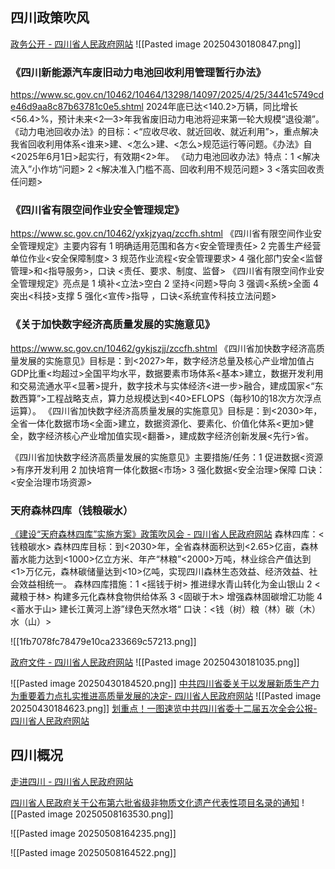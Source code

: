 ## 四川政策吹风
[政务公开 - 四川省人民政府网站](https://www.sc.gov.cn/10462/wza2012/zwxx/zwxx.shtml)
![[Pasted image 20250430180847.png]]

### 《四川新能源汽车废旧动力电池回收利用管理暂行办法》
https://www.sc.gov.cn/10462/10464/13298/14097/2025/4/25/3441c5749cde46d9aa8c87b63781c0e5.shtml
2024年底已达<140.2>万辆，同比增长<56.4>%，预计未来<2—3>年我省废旧动力电池将迎来第一轮大规模“退役潮”。
《动力电池回收办法》的目标：<“应收尽收、就近回收、就近利用”>，重点解决我省回收利用体系<谁来>建、<怎么>建、<怎么>规范运行等问题。《办法》自<2025年6月1日>起实行，有效期<2>年。
《动力电池回收办法》特点：1 <解决流入”小作坊“问题> 2 <解决准入门槛不高、回收利用不规范问题> 3 <落实回收责任问题>

### 《四川省有限空间作业安全管理规定》
https://www.sc.gov.cn/10462/yxkjzyaq/zccfh.shtml
《四川省有限空间作业安全管理规定》主要内容有 1 明确适用范围和各方<安全管理责任> 2 完善生产经营单位作业<安全保障制度> 3 规范作业流程<安全管理要求> 4 强化部门安全<监督管理>和<指导服务>，口诀 <责任、要求、制度、监督>
《四川省有限空间作业安全管理规定》亮点是 1 填补<立法>空白 2 坚持<问题>导向 3 强调<系统>全面 4 突出<科技>支撑 5 强化<宣传>指导 ，口诀<系统宣传科技立法问题>

### 《关于加快数字经济高质量发展的实施意见》
https://www.sc.gov.cn/10462/gykjszjj/zccfh.shtml
《四川省加快数字经济高质量发展的实施意见》目标是：到<2027>年，数字经济总量及核心产业增加值占GDP比重<均超过>全国平均水平，数据要素市场体系<基本>建立，数据开发利用和交易流通水平<显著>提升，数字技术与实体经济<进一步>融合，建成国家<“东数西算”>工程战略支点，算力总规模达到<40>EFLOPS（每秒10的18次方次浮点运算）。
《四川省加快数字经济高质量发展的实施意见》目标是：到<2030>年，全省一体化数据市场<全面>建立，数据资源化、要素化、价值化体系<更加>健全，数字经济核心产业增加值实现<翻番>，建成数字经济创新发展<先行>省。

《四川省加快数字经济高质量发展的实施意见》主要措施/任务：1 促进数据<资源>有序开发利用 2 加快培育一体化数据<市场> 3 强化数据<安全治理>保障 口诀：<安全治理市场资源>

### 天府森林四库（钱粮碳水）
[《建设“天府森林四库”实施方案》政策吹风会 - 四川省人民政府网站](https://www.sc.gov.cn/10462/tfslskzccfh/zccfh.shtml)
森林四库：<钱粮碳水>
森林四库目标：到<2030>年，全省森林面积达到<2.65>亿亩，森林蓄水能力达到<1000>亿立方米、年产“林粮”<2000>万吨，林业综合产值达到<1>万亿元，森林碳储量达到<10>亿吨，实现四川森林生态效益、经济效益、社会效益相统一。
森林四库措施：1 <摇钱于树> 推进绿水青山转化为金山银山 2 <藏粮于林> 构建多元化森林食物供给体系 3 <固碳于木> 增强森林固碳增汇功能 4 <蓄水于山> 建长江黄河上游”绿色天然水塔“ 口诀：<钱（树）粮（林）碳（木）水（山）>

![[1fb7078fc78479e10ca233669c57213.png]]


[政府文件 - 四川省人民政府网站](https://www.sc.gov.cn/10462/c103041/newzfwj.shtml?channelid=973183bdfdc94e9c9060f0707db6dd47)
![[Pasted image 20250430181035.png]]


![[Pasted image 20250430184520.png]]
[中共四川省委关于以发展新质生产力为重要着力点扎实推进高质量发展的决定- 四川省人民政府网站](https://www.sc.gov.cn/10462/10464/10797/2024/6/3/c45cd65fba134a47970c5d90fb8993e3.shtml)
![[Pasted image 20250430184623.png]]
[划重点！一图速览中共四川省委十二届五次全会公报- 四川省人民政府网站](https://www.sc.gov.cn/10462/10464/13298/13303/2024/5/13/ed79037d8822460eacc9411f2b90eca2.shtml)

## 四川概况
[走进四川 - 四川省人民政府网站](https://www.sc.gov.cn/10462/c106773/zjsc.shtml)


[四川省人民政府关于公布第六批省级非物质文化遗产代表性项目名录的通知](https://www.sc.gov.cn/10462/zfwjts/2023/4/10/215704f5030646e085164a70244f6153.shtml)
![[Pasted image 20250508163530.png]]


![[Pasted image 20250508164235.png]]

![[Pasted image 20250508164522.png]]